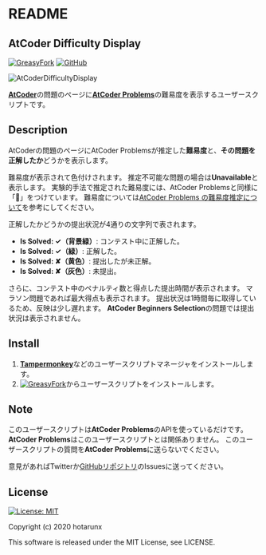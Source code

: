 # README

## AtCoder Difficulty Display

[![GreasyFork](https://img.shields.io/badge/GreasyFork-install-orange)](https://greasyfork.org/ja/scripts/397185-atcoder-difficulty-display)
[![GitHub](https://img.shields.io/badge/GitHub-Repository-green)](https://github.com/hotarunx/AtCoderDifficultyDisplay)

![AtCoderDifficultyDisplay](https://raw.githubusercontent.com/hotarunx/AtCoderDifficultyDisplay/master/overview.png)

[**AtCoder**](https://atcoder.jp/)の問題のページに[**AtCoder Problems**](https://kenkoooo.com/atcoder/)の難易度を表示するユーザースクリプトです。

## Description

AtCoderの問題のページにAtCoder Problemsが推定した**難易度**と、**その問題を正解したか**どうかを表示します。

難易度が表示されて色付けされます。
推定不可能な問題の場合は**Unavailable**と表示します。
実験的手法で推定された難易度には、AtCoder Problemsと同様に「🧪」をつけています。
難易度については[AtCoder Problems の難易度推定について](http://pepsin-amylase.hatenablog.com/entry/atcoder-problems-difficulty)を参考にしてください。

正解したかどうかの提出状況が4通りの文字列で表されます。

* **Is Solved: ✓（背景緑）**: コンテスト中に正解した。
* **Is Solved: ✓（緑）**: 正解した。
* **Is Solved: ✘（黄色）**: 提出したが未正解。
* **Is Solved: ✘（灰色）**: 未提出。

さらに、コンテスト中のペナルティ数と得点した提出時間が表示されます。
マラソン問題であれば最大得点も表示されます。
提出状況は1時間毎に取得しているため、反映は少し遅れます。
**AtCoder Beginners Selection**の問題では提出状況は表示されません。

## Install

1. [**Tampermonkey**](https://chrome.google.com/webstore/detail/tampermonkey/dhdgffkkebhmkfjojejmpbldmpobfkfo?hl=ja)などのユーザースクリプトマネージャをインストールします。
2. [![GreasyFork](https://img.shields.io/badge/GreasyFork-install-orange)](https://greasyfork.org/ja/scripts/397185-atcoder-difficulty-display)からユーザースクリプトをインストールします。

## Note

このユーザースクリプトは**AtCoder Problems**のAPIを使っているだけです。
**AtCoder Problems**はこのユーザースクリプトとは関係ありません。
このユーザースクリプトの質問を**AtCoder Problems**に送らないでください。

意見があればTwitterか[GitHubリポジトリ](https://github.com/hotarunx/AtCoderDifficultyDisplay)のIssuesに送ってください。

## License

[![License: MIT](https://img.shields.io/badge/License-MIT-blue.svg)](https://opensource.org/licenses/MIT)

Copyright (c) 2020 hotarunx

This software is released under the MIT License, see LICENSE.
